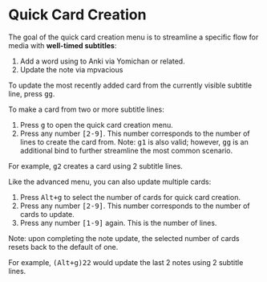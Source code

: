 # Quick Card Creation

The goal of the quick card creation menu is to streamline a specific flow for media with **well-timed subtitles**: 
1) Add a word using to Anki via Yomichan or related. 
2) Update the note via mpvacious


To update the most recently added card from the currently visible subtitle line, press <kbd>gg</kbd>. 

To make a card from two or more subtitle lines:

1) Press <kbd>g</kbd> to open the quick card creation menu.
2) Press any number <kbd>[2-9]</kbd>. This number corresponds to the number of lines to create the card from.
Note: <kbd>g1</kbd> is also valid; however, <kbd>gg</kbd> is an additional bind to further streamline the most common scenario. 

For example, <kbd>g2</kbd> creates a card using 2 subtitle lines. 

Like the advanced menu, you can also update multiple cards:

1) Press <kbd>Alt+g</kbd> to select the number of cards for quick card creation.
2) Press any number <kbd>[2-9]</kbd>. This number corresponds to the number of cards to update. 
3) Press any number <kbd>[1-9]</kbd> again. This is the number of lines. 

Note: upon completing the note update, the selected number of cards resets back to the default of one. 

For example, <kbd>(Alt+g)22</kbd> would update the last 2 notes using 2 subtitle lines. 